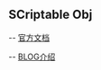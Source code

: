 ## SCriptable Obj

-- [官方文档](https://unity3d.com/cn/learn/tutorials/modules/beginner/live-training-archive/scriptable-objects)


-- [BLOG介绍](https://blog.csdn.net/candycat1992/article/details/52181814)


